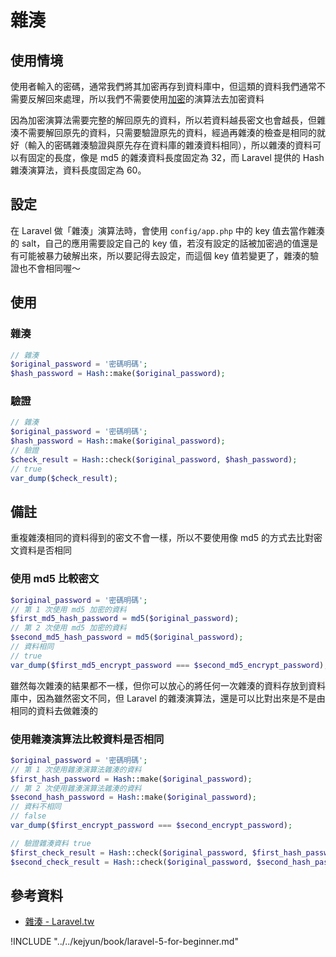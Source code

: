 # 雜湊

## 使用情境

使用者輸入的密碼，通常我們將其加密再存到資料庫中，但這類的資料我們通常不需要反解回來處理，所以我們不需要使用[加密](../encryption/services-encryption-README.md)的演算法去加密資料

因為加密演算法需要完整的解回原先的資料，所以若資料越長密文也會越長，但雜湊不需要解回原先的資料，只需要驗證原先的資料，經過再雜湊的檢查是相同的就好（輸入的密碼雜湊驗證與原先存在資料庫的雜湊資料相同），所以雜湊的資料可以有固定的長度，像是 md5 的雜湊資料長度固定為 32，而 Laravel 提供的 Hash 雜湊演算法，資料長度固定為 60。

## 設定

在 Laravel 做「雜湊」演算法時，會使用 `config/app.php` 中的 key 值去當作雜湊的 salt，自己的應用需要設定自己的 key 值，若沒有設定的話被加密過的值還是有可能被暴力破解出來，所以要記得去設定，而這個 key 值若變更了，雜湊的驗證也不會相同喔～

## 使用

### 雜湊

```php
// 雜湊
$original_password = '密碼明碼';
$hash_password = Hash::make($original_password);
```

### 驗證

```php
// 雜湊
$original_password = '密碼明碼';
$hash_password = Hash::make($original_password);
// 驗證
$check_result = Hash::check($original_password, $hash_password);
// true
var_dump($check_result);
```

## 備註

重複雜湊相同的資料得到的密文不會一樣，所以不要使用像 md5 的方式去比對密文資料是否相同

### 使用 md5 比較密文

```php
$original_password = '密碼明碼';
// 第 1 次使用 md5 加密的資料
$first_md5_hash_password = md5($original_password);
// 第 2 次使用 md5 加密的資料
$second_md5_hash_password = md5($original_password);
// 資料相同
// true
var_dump($first_md5_encrypt_password === $second_md5_encrypt_password);
```

雖然每次雜湊的結果都不一樣，但你可以放心的將任何一次雜湊的資料存放到資料庫中，因為雖然密文不同，但 Laravel 的雜湊演算法，還是可以比對出來是不是由相同的資料去做雜湊的

### 使用雜湊演算法比較資料是否相同

```php
$original_password = '密碼明碼';
// 第 1 次使用雜湊演算法雜湊的資料
$first_hash_password = Hash::make($original_password);
// 第 2 次使用雜湊演算法雜湊的資料
$second_hash_password = Hash::make($original_password);
// 資料不相同
// false
var_dump($first_encrypt_password === $second_encrypt_password);

// 驗證雜湊資料 true
$first_check_result = Hash::check($original_password, $first_hash_password);
$second_check_result = Hash::check($original_password, $second_hash_password);
```


## 參考資料
* [雜湊 - Laravel.tw](http://laravel.tw/docs/5.1/hashing)


!INCLUDE "../../kejyun/book/laravel-5-for-beginner.md"
